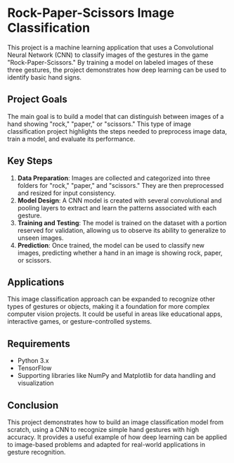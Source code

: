 # Rock-Paper-Scissors Image Classification

This project is a machine learning application that uses a Convolutional Neural Network (CNN) to classify images of the gestures in the game "Rock-Paper-Scissors." By training a model on labeled images of these three gestures, the project demonstrates how deep learning can be used to identify basic hand signs.

## Project Goals

The main goal is to build a model that can distinguish between images of a hand showing "rock," "paper," or "scissors." This type of image classification project highlights the steps needed to preprocess image data, train a model, and evaluate its performance.

## Key Steps

1. **Data Preparation**: Images are collected and categorized into three folders for "rock," "paper," and "scissors." They are then preprocessed and resized for input consistency.
2. **Model Design**: A CNN model is created with several convolutional and pooling layers to extract and learn the patterns associated with each gesture.
3. **Training and Testing**: The model is trained on the dataset with a portion reserved for validation, allowing us to observe its ability to generalize to unseen images.
4. **Prediction**: Once trained, the model can be used to classify new images, predicting whether a hand in an image is showing rock, paper, or scissors.

## Applications

This image classification approach can be expanded to recognize other types of gestures or objects, making it a foundation for more complex computer vision projects. It could be useful in areas like educational apps, interactive games, or gesture-controlled systems.

## Requirements

- Python 3.x
- TensorFlow
- Supporting libraries like NumPy and Matplotlib for data handling and visualization

## Conclusion

This project demonstrates how to build an image classification model from scratch, using a CNN to recognize simple hand gestures with high accuracy. It provides a useful example of how deep learning can be applied to image-based problems and adapted for real-world applications in gesture recognition.
